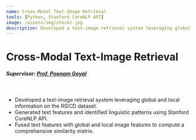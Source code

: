 ```yaml
---
name: Cross-Modal Text-Image Retrieval
tools: [Python, Stanford CoreNLP API]
image: /assets/img/stock2.jpg
description: Developed a text-image retrieval system leveraging global and local information on the RSICD dataset.
---
```

# Cross-Modal Text-Image Retrieval
##### Supervisor: <a href = "https://www.bits-pilani.ac.in/pilani/poonam-goyal/"> Prof. Poonam Goyal</a>

<br>
<ul>
  <li>Developed a text-image retrieval system leveraging global and local information on the RSICD dataset.</li>
  <li>Generated text features and identified linguistic patterns using Stanford CoreNLP API.</li>
  <li>Fused text features with global and local image features to compute a comprehensive similarity matrix.</li>
</ul>